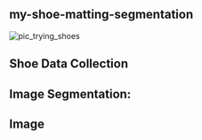 ## my-shoe-matting-segmentation

   ![pic_trying_shoes]("Docs/IMG_063_generated.png")
   


## Shoe Data Collection

## Image Segmentation:

## Image 
